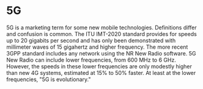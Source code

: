 # 5G


5G is a marketing term for some new mobile technologies. Definitions
differ and confusion is common. The ITU IMT-2020 standard provides for
speeds up to 20 gigabits per second and has only been demonstrated with
millimeter waves of 15 gigahertz and higher frequency. The more recent
3GPP standard includes any network using the NR New Radio software. 5G
New Radio can include lower frequencies, from 600 MHz to 6 GHz. However,
the speeds in these lower frequencies are only modestly higher than new
4G systems, estimated at 15% to 50% faster. At least at the lower
frequencies, "5G is evolutionary."

